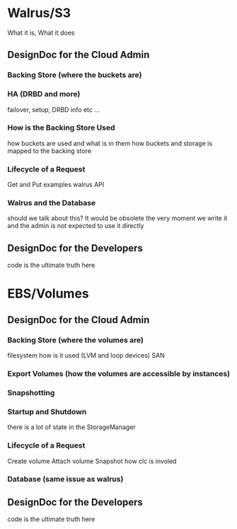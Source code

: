 # Walrus/S3
What it is, What it does

## DesignDoc for the Cloud Admin
### Backing Store (where the buckets are)
### HA (DRBD and more)
failover, setup, DRBD info etc ...
### How is the Backing Store Used
how buckets are used and what is in them
how buckets and storage is mapped to the backing store
### Lifecycle of a Request
Get and Put examples
walrus API
### Walrus and the Database
should we talk about this? It would be obsolete the very moment we write it and the admin is not expected to use it directly

## DesignDoc for the Developers
code is the ultimate truth here

# EBS/Volumes
## DesignDoc for the Cloud Admin
### Backing Store (where the volumes are)
filesystem how is it used (LVM and loop devices)
SAN
### Export Volumes (how the volumes are accessible by instances)
### Snapshotting
### Startup and Shutdown 
there is a lot of state in the StorageManager
### Lifecycle of a Request
Create volume
Attach volume
Snapshot
how clc is involed
### Database (same issue as walrus)

## DesignDoc for the Developers
code is the ultimate truth here
